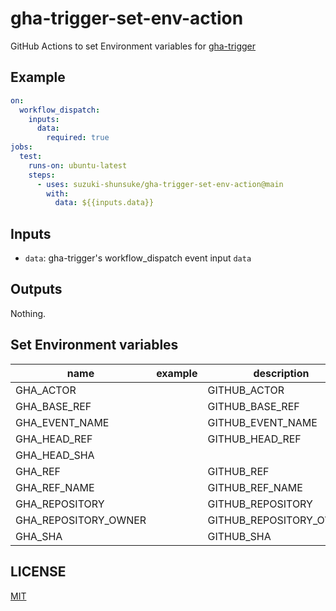 # gha-trigger-set-env-action

GitHub Actions to set Environment variables for [gha-trigger](https://github.com/suzuki-shunsuke/gha-trigger)

## Example

```yaml
on:
  workflow_dispatch:
    inputs:
      data:
        required: true
jobs:
  test:
    runs-on: ubuntu-latest
    steps:
      - uses: suzuki-shunsuke/gha-trigger-set-env-action@main
        with:
          data: ${{inputs.data}}
```

## Inputs

- `data`: gha-trigger's workflow_dispatch event input `data`

## Outputs

Nothing.

## Set Environment variables

name | example | description
--- | --- | ---
GHA_ACTOR | | GITHUB_ACTOR
GHA_BASE_REF | | GITHUB_BASE_REF
GHA_EVENT_NAME | | GITHUB_EVENT_NAME
GHA_HEAD_REF | | GITHUB_HEAD_REF
GHA_HEAD_SHA | | 
GHA_REF | | GITHUB_REF
GHA_REF_NAME | | GITHUB_REF_NAME
GHA_REPOSITORY | | GITHUB_REPOSITORY
GHA_REPOSITORY_OWNER | | GITHUB_REPOSITORY_OWNER
GHA_SHA | | GITHUB_SHA

## LICENSE

[MIT](LICENSE)
